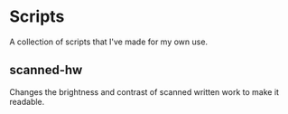 # Scripts

A collection of scripts that I've made for my own use.

## scanned-hw

Changes the brightness and contrast of scanned written work to make it readable.
